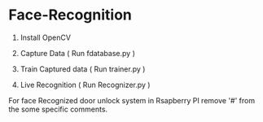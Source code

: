 # Face-Recognition

1. Install OpenCV

2. Capture Data ( Run fdatabase.py )

3. Train Captured data ( Run trainer.py )

4. Live Recognition ( Run Recognizer.py )

For face Recognized door unlock system in Rsapberry PI remove '#' from the some specific comments.
